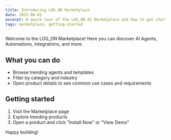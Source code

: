 ```yaml
---
title: Introducing LOG_ON Marketplace
date: 2025-08-01
excerpt: A quick tour of the LOG_ON AI Marketplace and how to get started.
tags: marketplace, getting-started
---
```


Welcome to the LOG_ON Marketplace! Here you can discover AI Agents, Automations, Integrations, and more.

## What you can do

- Browse trending agents and templates
- Filter by category and industry
- Open product details to see common use cases and requirements

## Getting started

1. Visit the Marketplace page
2. Explore trending products
3. Open a product and click "Install Now" or "View Demo"

Happy building!
